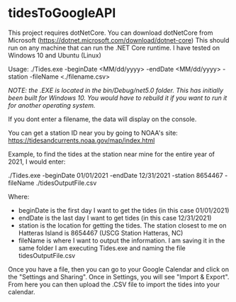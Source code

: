 # tidesToGoogleAPI
This project requires dotNetCore.  You can download dotNetCore from Microsoft (https://dotnet.microsoft.com/download/dotnet-core)
This should run on any machine that can run the .NET Core runtime.  I have tested on Windows 10 and Ubuntu (Linux)

Usage: ./Tides.exe -beginDate <MM/dd/yyyy> -endDate <MM/dd/yyyy> -station <stationID> -fileName <./filename.csv>

*NOTE:  the .EXE is located in the bin/Debug/net5.0 folder.  This has initially been built for Windows 10.  You would have to rebuild it if you want to run it for another operating system.*

If you dont enter a filename, the data will display on the console.

You can get a station ID near you by going to NOAA's site: https://tidesandcurrents.noaa.gov/map/index.html

Example, to find the tides at the station near mine for the entire year of 2021, I would enter:

./Tides.exe -beginDate 01/01/2021 -endDate 12/31/2021 -station 8654467 -fileName ./tidesOutputFile.csv

Where:
- beginDate is the first day I want to get the tides (in this case 01/01/2021)
- endDate is the last day I want to get tides (in this case 12/31/2021)
- station is the location for getting the tides.  The station closest to me on Hatteras Island is 8654467 (USCG Station Hatteras, NC)
- fileName is where I want to output the information.  I am saving it in the same folder I am executing Tides.exe and naming the file tidesOutputFile.csv

Once you have a file, then you can go to your Google Calendar and click on the "Settings and Sharing".  Once in Settings, you will see "Import & Export".  From here you can then upload the .CSV file to import the tides into your calendar.
